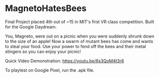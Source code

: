 # MagnetoHatesBees

Final Project placed 4th out of ~15 in MIT's first VR class competition. Built for the Google Daydream. 

You, Magneto, were out on a picnic when you were suddenly shrunk down to the size of an apple! Now a swarm of mutant bees has come and wants to steal your food. Use your power to fend off the bees and their metal stingers so you can enjoy your picnic!  

Quick Video Demonstration: https://youtu.be/6s3QoM4t3r8

To playtest on Google Pixel, run the .apk file. 
